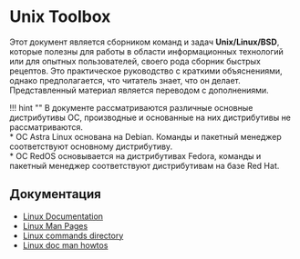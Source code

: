 # Unix Toolbox

Этот документ является сборником команд и задач **Unix/Linux/BSD**, которые полезны для работы в области информационных технологий или для опытных пользователей, своего рода сборник быстрых рецептов. Это практическое руководство с краткими объяснениями, однако предполагается, что читатель знает, что он делает. Представленный материал является переводом с дополнениями.

!!! hint ""
    В документе рассматриваются различные основные дистрибутивы ОС, производные и основанные на них дистрибутивы не рассматриваются.  
    * ОС Astra Linux основана на Debian. Команды и пакетный менеджер соответствуют основному дистрибутиву.  
    * ОС RedOS основывается на дистрибутивах Fedora, команды и пакетный менеджер соответствуют дистрибутивам на базе Red Hat.  

## Документация

* [Linux Documentation](en.tldp.org)
* [Linux Man Pages](www.linuxmanpages.com)
* [Linux commands directory](www.oreillynet.com/linux/cmd)
* [Linux doc man howtos](linux.die.net)

